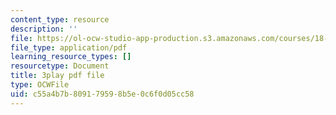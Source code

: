 ```yaml
---
content_type: resource
description: ''
file: https://ol-ocw-studio-app-production.s3.amazonaws.com/courses/18-01sc-single-variable-calculus-fall-2010/c55a4b7b809179598b5e0c6f0d05cc58_aWV4khIBvCM.pdf
file_type: application/pdf
learning_resource_types: []
resourcetype: Document
title: 3play pdf file
type: OCWFile
uid: c55a4b7b-8091-7959-8b5e-0c6f0d05cc58
---
```

